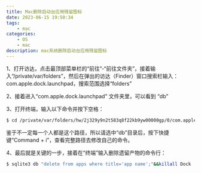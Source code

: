 ```yaml
---
title: Mac删除启动台应用残留图标
date: 2023-06-15 19:50:34
tags: 
    - mac
categories: 
    - OS
    - mac
description: mac系统删除启动台应用残留图标
---
```


1、打开访达，点击最顶部菜单栏的“前往”-“前往文件夹”，接着输入“/private/var/folders”，然后在弹出的访达（Finder）窗口搜索栏输入：com.apple.dock.launchpad，搜索范围选择“folders”  

2、接着进入“com.apple.dock.launchpad” 文件夹里，可以看到 “db”  

3、打开终端，输入以下命令并按下空格：
```sh
$ cd /private/var/folders/hw/2j329y9n2t583q8f22kb9yw00000gp/0/com.apple.dock.launchpad/db
```
鉴于不一定每一个人都是这个路径，所以请选中“db”目录后，按下快捷键“Command + i”，查看完整路径去修改自己的命令。  

4、最后就是关键的一步，接着在“终端”输入删除遗留产物的命令行：
```sh
$ sqlite3 db "delete from apps where title='app name';"&&killall Dock
```
